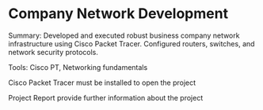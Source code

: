 # Company Network Development

Summary: Developed and executed robust business company network infrastructure using Cisco Packet Tracer. Configured routers, switches, and network security protocols.


Tools: Cisco PT, Networking fundamentals


Cisco Packet Tracer must be installed to open the project


Project Report provide further information about the project
